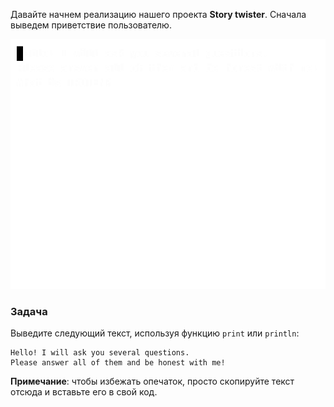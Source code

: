 Давайте начнем реализацию нашего проекта **Story twister**. Сначала выведем приветствие пользователю.

<div class="hint" title="Нажмите, чтобы увидеть, как будет выглядеть проект после завершения всех задач проекта">

![Пример игры](../../utils/src/main/resources/images/part1/first.date/game.gif "Пример игры")

</div>

### Задача

Выведите следующий текст, используя функцию `print` или `println`:
```text
Hello! I will ask you several questions.
Please answer all of them and be honest with me!
```

**Примечание**: чтобы избежать опечаток, просто скопируйте текст отсюда и вставьте его в свой код.